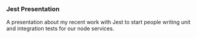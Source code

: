 ### Jest Presentation

A presentation about my recent work with Jest to start people writing unit and integration tests for our node services.
